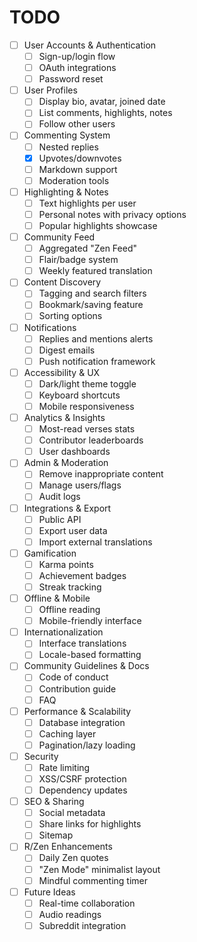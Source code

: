 # TODO

- [ ] User Accounts & Authentication
  - [ ] Sign-up/login flow
  - [ ] OAuth integrations
  - [ ] Password reset

- [ ] User Profiles
  - [ ] Display bio, avatar, joined date
  - [ ] List comments, highlights, notes
  - [ ] Follow other users

- [ ] Commenting System
  - [ ] Nested replies
  - [x] Upvotes/downvotes
  - [ ] Markdown support
  - [ ] Moderation tools

- [ ] Highlighting & Notes
  - [ ] Text highlights per user
  - [ ] Personal notes with privacy options
  - [ ] Popular highlights showcase

- [ ] Community Feed
  - [ ] Aggregated "Zen Feed"
  - [ ] Flair/badge system
  - [ ] Weekly featured translation

- [ ] Content Discovery
  - [ ] Tagging and search filters
  - [ ] Bookmark/saving feature
  - [ ] Sorting options

- [ ] Notifications
  - [ ] Replies and mentions alerts
  - [ ] Digest emails
  - [ ] Push notification framework

- [ ] Accessibility & UX
  - [ ] Dark/light theme toggle
  - [ ] Keyboard shortcuts
  - [ ] Mobile responsiveness

- [ ] Analytics & Insights
  - [ ] Most-read verses stats
  - [ ] Contributor leaderboards
  - [ ] User dashboards

- [ ] Admin & Moderation
  - [ ] Remove inappropriate content
  - [ ] Manage users/flags
  - [ ] Audit logs

- [ ] Integrations & Export
  - [ ] Public API
  - [ ] Export user data
  - [ ] Import external translations

- [ ] Gamification
  - [ ] Karma points
  - [ ] Achievement badges
  - [ ] Streak tracking

- [ ] Offline & Mobile
  - [ ] Offline reading
  - [ ] Mobile-friendly interface

- [ ] Internationalization
  - [ ] Interface translations
  - [ ] Locale-based formatting

- [ ] Community Guidelines & Docs
  - [ ] Code of conduct
  - [ ] Contribution guide
  - [ ] FAQ

- [ ] Performance & Scalability
  - [ ] Database integration
  - [ ] Caching layer
  - [ ] Pagination/lazy loading

- [ ] Security
  - [ ] Rate limiting
  - [ ] XSS/CSRF protection
  - [ ] Dependency updates

- [ ] SEO & Sharing
  - [ ] Social metadata
  - [ ] Share links for highlights
  - [ ] Sitemap

- [ ] R/Zen Enhancements
  - [ ] Daily Zen quotes
  - [ ] "Zen Mode" minimalist layout
  - [ ] Mindful commenting timer

- [ ] Future Ideas
  - [ ] Real-time collaboration
  - [ ] Audio readings
  - [ ] Subreddit integration
